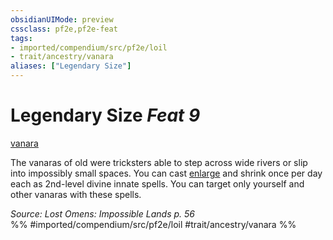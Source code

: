 ```yaml
---
obsidianUIMode: preview
cssclass: pf2e,pf2e-feat
tags:
- imported/compendium/src/pf2e/loil
- trait/ancestry/vanara
aliases: ["Legendary Size"]
---
```

# Legendary Size  *Feat 9*  
[vanara](vanara-loil.md)  


The vanaras of old were tricksters able to step across wide rivers or slip into impossibly small spaces. You can cast [enlarge](../spells/enlarge.md) and shrink once per day each as 2nd-level divine innate spells. You can target only yourself and other vanaras with these spells.

*Source: Lost Omens: Impossible Lands p. 56*  
%% #imported/compendium/src/pf2e/loil #trait/ancestry/vanara %%